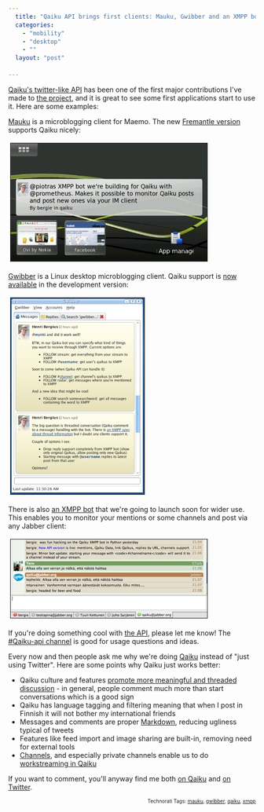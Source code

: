 ```yaml
---
  title: "Qaiku API brings first clients: Mauku, Gwibber and an XMPP bot"
  categories: 
    - "mobility"
    - "desktop"
    - ""
  layout: "post"

---
```

<p>
<a href="http://www.qaiku.com/api/usage/">Qaiku's twitter-like API</a> has been one of the first major contributions I've made to <a href="http://bergie.iki.fi/blog/we-re_joining_the_qaiku_project/">the project</a>, and it is great to see some first applications start to use it. Here are some examples:
</p><p>
<a href="http://mauku.henrikhedberg.com/">Mauku</a> is a microblogging client for Maemo. The new <a href="http://www.flickr.com/photos/29499609@N03/3323727244/">Fremantle version</a> supports Qaiku nicely:
</p><p>
<a href="/files/mauku-fremantle-qaiku.png"><img src="/files/mauku-fremantle-qaiku-tm.jpg" height="240" width="400" border="1" hspace="4" vspace="4" alt="Mauku for Maemo 5 displaying my Qaiku" title="Mauku for Maemo 5 displaying my Qaiku" /></a>
</p><p>
<a href="http://live.gnome.org/Gwibber/">Gwibber</a> is a Linux desktop microblogging client. Qaiku support is <a href="https://bugs.launchpad.net/gwibber/+bug/342536">now available</a> in the development version:
</p><p>
<a href="/files/gwibber-qaiku-markdownpng.png"><img src="/files/gwibber-qaiku-markdownpng-tm.jpg" height="400" width="272" border="1" hspace="4" vspace="4" alt="Gwibber displaying Markdown-formatted Qaikus" title="Gwibber displaying Markdown-formatted Qaikus" /></a>
</p><p>
There is also <a href="http://www.qaiku.com/channels/show/Qaiku/view/1de60cffb5ffba260cf11de8ee757cb9be5b882b882/">an XMPP bot</a> that we're going to launch soon for wider use. This enables you to monitor your mentions or some channels and post via any Jabber client:
</p><p>
<a href="/files/qaikubot-in-adium.png"><img src="/files/qaikubot-in-adium-tm.jpg" height="160" width="400" border="1" hspace="4" vspace="4" alt="QaikuBot in Adium" title="QaikuBot in Adium" /></a>
</p><p>
If you're doing something cool with <a href="http://www.qaiku.com/api/usage/">the API</a>, please let me know! The <a href="http://www.qaiku.com/channels/show/Qaiku-api/">#Qaiku-api channel</a> is good for usage questions and ideas.
</p><p>
Every now and then people ask me why we're doing <a href="http://www.qaiku.com/">Qaiku</a> instead of "just using Twitter". Here are some points why Qaiku just works better:
</p><ul>
<li>Qaiku culture and features <a href="http://bergie.iki.fi/blog/microblogging-why_qaiku_might_do_what_twitter_and_brightkite_didn-t/">promote more meaningful and threaded discussion</a> - in general, people comment much more than start conversations which is a good sign</li>
<li>Qaiku has language tagging and filtering meaning that when I post in Finnish it will not bother my international friends</li>
<li>Messages and comments are proper <a href="http://daringfireball.net/projects/markdown/basics">Markdown</a>, reducing ugliness typical of tweets</li>
<li>Features like feed import and image sharing are built-in, removing need for external tools</li>
<li><a href="http://www.qaiku.com/channels/">Channels</a>, and especially private channels enable us to do <a href="http://bergie.iki.fi/blog/maemo-org_is_testing_workstreaming_with_qaiku/">workstreaming in Qaiku</a></li>
</ul><p>
If you want to comment, you'll anyway find me both <a href="http://www.qaiku.com/home/bergie/">on Qaiku</a> and <a href="http://twitter.com/bergie">on Twitter</a>.
</p>
<!-- technorati tags start --><p style="text-align:right;font-size:10px;">Technorati Tags: <a href="http://www.technorati.com/tag/mauku" rel="tag">mauku</a>, <a href="http://www.technorati.com/tag/gwibber" rel="tag">gwibber</a>, <a href="http://www.technorati.com/tag/qaiku" rel="tag">qaiku</a>, <a href="http://www.technorati.com/tag/xmpp" rel="tag">xmpp</a></p><!-- technorati tags end -->